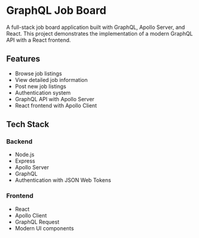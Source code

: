 # GraphQL Job Board

A full-stack job board application built with GraphQL, Apollo Server, and React. This project demonstrates the implementation of a modern
GraphQL API with a React frontend.

## Features

- Browse job listings
- View detailed job information
- Post new job listings
- Authentication system
- GraphQL API with Apollo Server
- React frontend with Apollo Client

## Tech Stack

### Backend

- Node.js
- Express
- Apollo Server
- GraphQL
- Authentication with JSON Web Tokens

### Frontend

- React
- Apollo Client
- GraphQL Request
- Modern UI components

